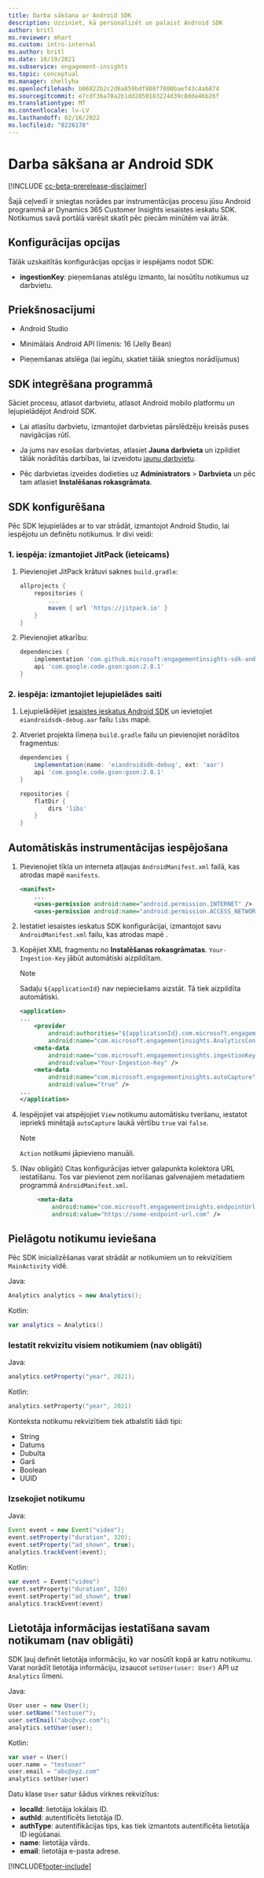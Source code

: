 ```yaml
---
title: Darba sākšana ar Android SDK
description: Uzziniet, kā personalizēt un palaist Android SDK
author: britl
ms.reviewer: mhart
ms.custom: intro-internal
ms.author: britl
ms.date: 10/19/2021
ms.subservice: engagement-insights
ms.topic: conceptual
ms.manager: shellyha
ms.openlocfilehash: b06822b2c2d6a859bdf808f7800baef43c4ab874
ms.sourcegitcommit: e7cdf36a78a2b1dd2850183224d39c8dde46b26f
ms.translationtype: MT
ms.contentlocale: lv-LV
ms.lasthandoff: 02/16/2022
ms.locfileid: "8226178"
---
```

# <a name="get-started-with-the-android-sdk"></a>Darba sākšana ar Android SDK

[!INCLUDE [cc-beta-prerelease-disclaimer](includes/cc-beta-prerelease-disclaimer.md)]

Šajā ceļvedī ir sniegtas norādes par instrumentācijas procesu jūsu Android programmā ar Dynamics 365 Customer Insights iesaistes ieskatu SDK. Notikumus savā portālā varēsit skatīt pēc piecām minūtēm vai ātrāk.

## <a name="configuration-options"></a>Konfigurācijas opcijas
Tālāk uzskaitītās konfigurācijas opcijas ir iespējams nodot SDK:

- **ingestionKey**: pieņemšanas atslēgu izmanto, lai nosūtītu notikumus uz darbvietu.

## <a name="prerequisites"></a>Priekšnosacījumi

- Android Studio

- Minimālais Android API līmenis: 16 (Jelly Bean)

- Pieņemšanas atslēga (lai iegūtu, skatiet tālāk sniegtos norādījumus)

## <a name="integrate-the-sdk-into-your-application"></a>SDK integrēšana programmā
Sāciet procesu, atlasot darbvietu, atlasot Android mobilo platformu un lejupielādējot Android SDK.

- Lai atlasītu darbvietu, izmantojiet darbvietas pārslēdzēju kreisās puses navigācijas rūtī.

- Ja jums nav esošas darbvietas, atlasiet **Jauna darbvieta** un izpildiet tālāk norādītās darbības, lai izveidotu [jaunu darbvietu](create-workspace.md).

- Pēc darbvietas izveides dodieties uz **Administrators** > **Darbvieta** un pēc tam atlasiet **Instalēšanas rokasgrāmata**.

## <a name="configure-the-sdk"></a>SDK konfigurēšana

Pēc SDK lejupielādes ar to var strādāt, izmantojot Android Studio, lai iespējotu un definētu notikumus. Ir divi veidi:
### <a name="option-1-use-jitpack-recommended"></a>1. iespēja: izmantojiet JitPack (ieteicams)
1. Pievienojiet JitPack krātuvi saknes `build.gradle`:
    ```gradle
    allprojects {
        repositories {
            ...
            maven { url 'https://jitpack.io' }
        }
    }
    ```

1. Pievienojiet atkarību:
    ```gradle
    dependencies {
        implementation 'com.github.microsoft:engagementinsights-sdk-android:v1.0.0'
        api 'com.google.code.gson:gson:2.8.1'
    }
    ```

### <a name="option-2-use-download-link"></a>2. iespēja: izmantojiet lejupielādes saiti
1. Lejupielādējiet [iesaistes ieskatus Android SDK](https://download.pi.dynamics.com/sdk/EI-SDKs/ei-android-sdk.zip) un ievietojiet `eiandroidsdk-debug.aar` failu `libs` mapē.

1. Atveriet projekta līmeņa `build.gradle` failu un pievienojiet norādītos fragmentus:
    ```gradle
    dependencies {
        implementation(name: 'eiandroidsdk-debug', ext: 'aar')
        api 'com.google.code.gson:gson:2.8.1'
    }

    repositories {
        flatDir {
            dirs 'libs'
        }
    }
    ```

## <a name="enable-auto-instrumentation"></a>Automātiskās instrumentācijas iespējošana

1. Pievienojiet tīkla un interneta atļaujas `AndroidManifest.xml` failā, kas atrodas mapē `manifests`.
    ```xml
    <manifest>
        ...
        <uses-permission android:name="android.permission.INTERNET" />
        <uses-permission android:name="android.permission.ACCESS_NETWORK_STATE" />
    ```

1. Iestatiet iesaistes ieskatus SDK konfigurācijai, izmantojot savu `AndroidManifest.xml` failu, kas atrodas mapē .

1. Kopējiet XML fragmentu no **Instalēšanas rokasgrāmatas**. `Your-Ingestion-Key` jābūt automātiski aizpildītam.

   > [!NOTE]
   > Sadaļu `${applicationId}` nav nepieciešams aizstāt. Tā tiek aizpildīta automātiski.


   ```xml
   <application>
   ...
       <provider
           android:authorities="${applicationId}.com.microsoft.engagementinsights.AnalyticsContentProvider"
           android:name="com.microsoft.engagementinsights.AnalyticsContentProvider" />
       <meta-data
           android:name="com.microsoft.engagementinsights.ingestionKey"
           android:value="Your-Ingestion-Key" />
       <meta-data
           android:name="com.microsoft.engagementinsights.autoCapture"
           android:value="true" />
   ...
   </application>
   ```

1. Iespējojiet vai atspējojiet `View` notikumu automātisku tveršanu, iestatot iepriekš minētajā `autoCapture` laukā vērtību `true` vai `false`. 

   >[!NOTE]
   >`Action` notikumi jāpievieno manuāli.

1. (Nav obligāti) Citas konfigurācijas ietver galapunkta kolektora URL iestatīšanu. Tos var pievienot zem norīšanas galvenajiem metadatiem programmā `AndroidManifest.xml`.

   ```xml
        <meta-data
            android:name="com.microsoft.engagementinsights.endpointUrl"
            android:value="https://some-endpoint-url.com" />
   ```

## <a name="implement-custom-events"></a>Pielāgotu notikumu ieviešana

Pēc SDK inicializēšanas varat strādāt ar notikumiem un to rekvizītiem `MainActivity` vidē.


Java:
```java
Analytics analytics = new Analytics();
```

Kotlin:
```kotlin
var analytics = Analytics()
```

### <a name="set-property-for-all-events-optional"></a>Iestatīt rekvizītu visiem notikumiem (nav obligāti)

Java:
```java
analytics.setProperty("year", 2021);
```

Kotlin:
```kotlin
analytics.setProperty("year", 2021)
```

Konteksta notikumu rekvizītiem tiek atbalstīti šādi tipi:
- String
- Datums
- Dubulta
- Garš
- Boolean
- UUID

### <a name="track-an-event"></a>Izsekojiet notikumu

Java:
```java
Event event = new Event("video");
event.setProperty("duration", 320);
event.setProperty("ad_shown", true);
analytics.trackEvent(event);
```

Kotlin:
```kotlin
var event = Event("video")
event.setProperty("duration", 320)
event.setProperty("ad_shown", true)
analytics.trackEvent(event)
```

## <a name="set-user-details-for-your-event-optional"></a>Lietotāja informācijas iestatīšana savam notikumam (nav obligāti)

SDK ļauj definēt lietotāja informāciju, ko var nosūtīt kopā ar katru notikumu. Varat norādīt lietotāja informāciju, izsaucot `setUser(user: User)` API uz `Analytics` līmeni.

Java:
```java
User user = new User();
user.setName("testuser");
user.setEmail("abc@xyz.com");
analytics.setUser(user);
```

Kotlin:
```kotlin
var user = User()
user.name = "testuser"
user.email = "abc@xyz.com"
analytics.setUser(user)
```

Datu klase `User` satur šādus virknes rekvizītus:

- **localId**: lietotāja lokālais ID.
- **authId**: autentificēts lietotāja ID.
- **authType**: autentifikācijas tips, kas tiek izmantots autentificēta lietotāja ID iegūšanai.
- **name**: lietotāja vārds.
- **email**: lietotāja e-pasta adrese.

[!INCLUDE[footer-include](../includes/footer-banner.md)]
